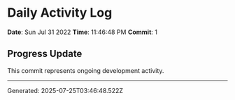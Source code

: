 # Daily Activity Log

**Date**: Sun Jul 31 2022
**Time**: 11:46:48 PM
**Commit**: 1

## Progress Update

This commit represents ongoing development activity.

---
Generated: 2025-07-25T03:46:48.522Z
